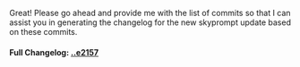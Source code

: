 Great! Please go ahead and provide me with the list of commits so that I can assist you in generating the changelog for the new skyprompt update based on these commits.

#### **Full Changelog:** [..e2157](https://github.com/mediar-ai/skyprompt/compare/..e2157)

